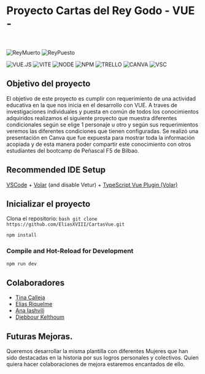 # Proyecto Cartas del Rey Godo - VUE -
<br>

![ReyMuerto](https://www.html6.es/img/rey_ervigio.png) ![ReyPuesto](https://www.html6.es/img/rey_atanagildo.png)
<br />

![VUE.JS](https://img.shields.io/badge/Vue%20js-35495E?style=for-the-badge&logo=vuedotjs&logoColor=4FC08D)
![VITE](https://img.shields.io/badge/Vite-B73BFE?style=for-the-badge&logo=vite&logoColor=FFD62E)
![NODE](https://img.shields.io/badge/Node%20js-339933?style=for-the-badge&logo=nodedotjs&logoColor=white)
![NPM](https://img.shields.io/badge/npm-CB3837?style=for-the-badge&logo=npm&logoColor=white)
![TRELLO](https://img.shields.io/badge/Trello-0052CC?style=for-the-badge&logo=trello&logoColor=white)
![CANVA](https://img.shields.io/badge/Canva-%2300C4CC.svg?&style=for-the-badge&logo=Canva&logoColor=white)
![VSC](https://img.shields.io/badge/Visual_Studio_Code-0078D4?style=for-the-badge&logo=visual%20studio%20code&logoColor=white)

## Objetivo del proyecto

El objetivo de este proyecto es cumplir con requerimiento de una actividad educativa en la que nos inicia en el desarrollo con VUE.
A traves de investigaciones individuales y puesta en común de todos los conocimientos adquiridos realizamos el siguiente proyecto que muestra diferentes condicionales según se elige 1 personaje u otro y según sus requerimientos veremos las diferentes condiciones que tienen configuradas.
Se realizó una presentación en Canva que fue expuesta para mostrar toda la información acopiada y de esta manera poder compartir este conocimiento con otros estudiantes del bootcamp de Peñascal F5 de Bilbao.


## Recommended IDE Setup

[VSCode](https://code.visualstudio.com/) + [Volar](https://marketplace.visualstudio.com/items?itemName=Vue.volar) (and disable Vetur) + [TypeScript Vue Plugin (Volar)](https://marketplace.visualstudio.com/items?itemName=Vue.vscode-typescript-vue-plugin)


## Inicializar el proyecto
 Clona el repositorio:
    ```bash
    git clone https://github.com/EliasXVIII/CartasVue.git
    ```

```sh
npm install 
```

### Compile and Hot-Reload for Development

```sh
npm run dev
```
## Colaboradores
- [Tina Calleja](https://www.linkedin.com/in/tina-calleja/)
- [Elias Riquelme](https://www.linkedin.com/in/elias-javier-riquelme-b62655297/)
- [Ana Iashvili](https://www.linkedin.com/in/anaiashvili/)
- [Djebbour Kelthoum](https://www.linkedin.com/in/djebbour-kelthoum-438071258/)

## Futuras Mejoras.

Queremos desarrollar la misma plantilla con diferentes Mujeres que han sido destacadas en la historia por sus logros personales y colectivos. 
Quien quiera hacer colaboraciones de mejora estaremos encantados de ello.


